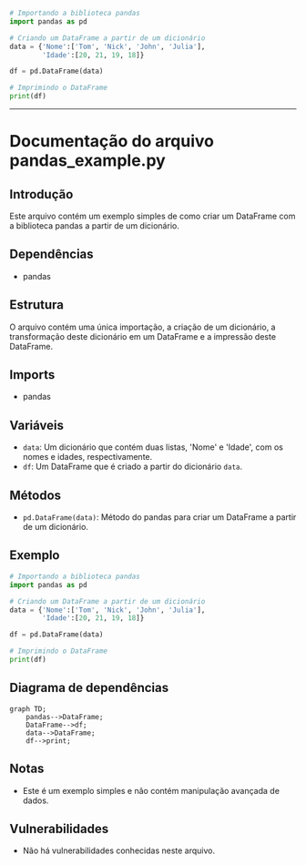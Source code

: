 ```python
# Importando a biblioteca pandas
import pandas as pd

# Criando um DataFrame a partir de um dicionário
data = {'Nome':['Tom', 'Nick', 'John', 'Julia'],
        'Idade':[20, 21, 19, 18]}

df = pd.DataFrame(data)

# Imprimindo o DataFrame
print(df)
```
---

# Documentação do arquivo pandas_example.py

## Introdução

Este arquivo contém um exemplo simples de como criar um DataFrame com a biblioteca pandas a partir de um dicionário. 

## Dependências

- pandas

## Estrutura

O arquivo contém uma única importação, a criação de um dicionário, a transformação deste dicionário em um DataFrame e a impressão deste DataFrame.

## Imports

- pandas

## Variáveis

- `data`: Um dicionário que contém duas listas, 'Nome' e 'Idade', com os nomes e idades, respectivamente.
- `df`: Um DataFrame que é criado a partir do dicionário `data`.

## Métodos

- `pd.DataFrame(data)`: Método do pandas para criar um DataFrame a partir de um dicionário.

## Exemplo

```python
# Importando a biblioteca pandas
import pandas as pd

# Criando um DataFrame a partir de um dicionário
data = {'Nome':['Tom', 'Nick', 'John', 'Julia'],
        'Idade':[20, 21, 19, 18]}

df = pd.DataFrame(data)

# Imprimindo o DataFrame
print(df)
```

## Diagrama de dependências

```mermaid
graph TD;
    pandas-->DataFrame;
    DataFrame-->df;
    data-->DataFrame;
    df-->print;
```

## Notas

- Este é um exemplo simples e não contém manipulação avançada de dados.

## Vulnerabilidades

- Não há vulnerabilidades conhecidas neste arquivo.